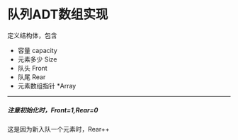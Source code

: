 # 队列ADT数组实现
定义结构体，包含
+ 容量 capacity
+ 元素多少 Size
+ 队头 Front
+ 队尾 Rear
+ 元素数组指针 *Array
- - -
##### 注意初始化时，Front=1,Rear=0
这是因为新入队一个元素时，Rear++
